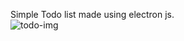 Simple Todo list made using electron js.
<br>
![todo-img](https://github.com/user-attachments/assets/fbd15b5e-f4c9-47d7-990a-771cf27e117b)

